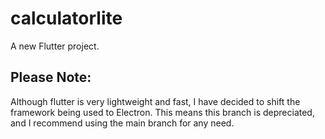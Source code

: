 # calculatorlite

A new Flutter project.

## Please Note:
Although flutter is very lightweight and fast, I have decided to shift the framework being used to Electron. 
This means this branch is depreciated, and I recommend using the main branch for any need.
